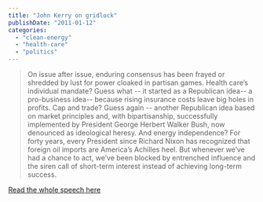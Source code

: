 ```yaml
---
title: "John Kerry on gridlock"
publishDate: "2011-01-12"
categories: 
  - "clean-energy"
  - "health-care"
  - "politics"
---
```


> On issue after issue, enduring consensus has been frayed or shredded by lust for power cloaked in partisan games. Health care’s individual mandate? Guess what -- it started as a Republican idea-- a pro-business idea-- because rising insurance costs leave big holes in profits. Cap and trade? Guess again -- another Republican idea based on market principles and, with bipartisanship, successfully implemented by President George Herbert Walker Bush, now denounced as ideological heresy. And energy independence? For forty years, every President since Richard Nixon has recognized that foreign oil imports are America’s Achilles heel. But whenever we’ve had a chance to act, we’ve been blocked by entrenched influence and the siren call of short-term interest instead of achieving long-term success.

[Read the whole speech here](http://voices.washingtonpost.com/ezra-klein/2011/01/if_you_read_only_one_john_kerr.html)
